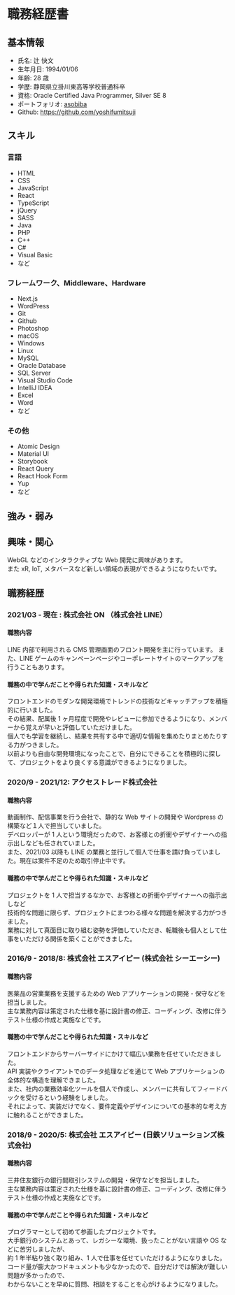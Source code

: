 # 職務経歴書

## 基本情報

- 氏名: 辻 快文
- 生年月日: 1994/01/06
- 年齢: 28 歳
- 学歴: 静岡県立掛川東高等学校普通科卒
- 資格: Oracle Certified Java Programmer, Silver SE 8
- ポートフォリオ: [asobiba](https://asobiba-yt.net)
- Github: https://github.com/yoshifumitsuji

## スキル

### 言語

- HTML
- CSS
- JavaScript
- React
- TypeScript
- jQuery
- SASS
- Java
- PHP
- C++
- C#
- Visual Basic
- など

### フレームワーク、Middleware、Hardware

- Next.js
- WordPress
- Git
- Github
- Photoshop
- macOS
- Windows
- Linux
- MySQL
- Oracle Database
- SQL Server
- Visual Studio Code
- IntelliJ IDEA
- Excel
- Word
- など

### その他

- Atomic Design
- Material UI
- Storybook
- React Query
- React Hook Form
- Yup
- など

## 強み・弱み

## 興味・関心

WebGL などのインタラクティブな Web 開発に興味があります。<br>
また xR, IoT, メタバースなど新しい領域の表現ができるようになりたいです。

## 職務経歴

### 2021/03 - 現在 : 株式会社 ON （株式会社 LINE）

#### 職務内容

LINE 内部で利用される CMS 管理画面のフロント開発を主に行っています。
また、LINE ゲームのキャンペーンページやコーポレートサイトのマークアップを行うこともあります。

#### 職務の中で学んだことや得られた知識・スキルなど

フロントエンドのモダンな開発環境でトレンドの技術などキャッチアップを積極的に行いました。<br>
その結果、配属後 1 ヶ月程度で開発やレビューに参加できるようになり、メンバーから覚えが早いと評価していただけました。<br>
個人でも学習を継続し、結果を共有する中で適切な情報を集めたりまとめたりする力がつきました。<br>
以前よりも自由な開発環境になったことで、自分にできることを積極的に探して、プロジェクトをより良くする意識ができるようになりました。

### 2020/9 - 2021/12: アクセストレード株式会社

#### 職務内容

動画制作、配信事業を行う会社で、静的な Web サイトの開発や Wordpress の構築など１人で担当していました。<br>
デベロッパーが 1 人という環境だったので、お客様との折衝やデザイナーへの指示出しなども任されていました。<br>
また、2021/03 以降も LINE の業務と並行して個人で仕事を請け負っていました。現在は案件不足のため取引停止中です。

#### 職務の中で学んだことや得られた知識・スキルなど

プロジェクトを 1 人で担当するなかで、お客様との折衝やデザイナーへの指示出しなど<br>
技術的な問題に限らず、プロジェクトにまつわる様々な問題を解決する力がつきました。<br>
業務に対して真面目に取り組む姿勢を評価していただき、転職後も個人として仕事をいただける関係を築くことができました。

### 2016/9 - 2018/8: 株式会社 エスアイピー (株式会社 シーエーシー)

#### 職務内容

医薬品の営業業務を支援するための Web アプリケーションの開発・保守などを担当しました。<br>
主な業務内容は策定された仕様を基に設計書の修正、コーディング、改修に伴うテスト仕様の作成と実施などです。<br>

#### 職務の中で学んだことや得られた知識・スキルなど

フロントエンドからサーバーサイドにかけて幅広い業務を任せていただきました。<br>
API 実装やクライアントでのデータ処理などを通じて Web アプリケーションの全体的な構造を理解できました。<br>
また、社内の業務効率化ツールを個人で作成し、メンバーに共有してフィードバックを受けるという経験をしました。<br>
それによって、実装だけでなく、要件定義やデザインについての基本的な考え方に触れることができました。

### 2018/9 - 2020/5: 株式会社 エスアイピー (日鉄ソリューションズ株式会社)

#### 職務内容

三井住友銀行の銀行間取引システムの開発・保守などを担当しました。<br>
主な業務内容は策定された仕様を基に設計書の修正、コーディング、改修に伴うテスト仕様の作成と実施などです。<br>

#### 職務の中で学んだことや得られた知識・スキルなど

プログラマーとして初めて参画したプロジェクトです。<br>
大手銀行のシステムとあって、レガシーな環境、扱ったことがない言語や OS などに苦労しましたが、<br>
約 1 年半粘り強く取り組み、1 人で仕事を任せていただけるようになりました。
コード量が膨大かつドキュメントも少なかったので、自分だけでは解決が難しい問題が多かったので、<br>
わからないことを早めに質問、相談をすることを心がけるようになりました。
